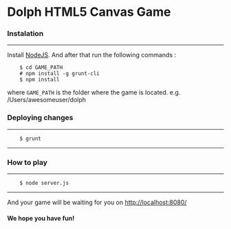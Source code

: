 Dolph HTML5 Canvas Game
==============

### Instalation ###

------------------
Install [NodeJS](http://nodejs.org/download/ "NodeJS"). And after that run the following commands :
```
    $ cd GAME_PATH
    # npm install -g grunt-cli
    $ npm install
```
where `GAME_PATH` is the folder where the game is located. e.g. /Users/awesomeuser/dolph

### Deploying changes ###

------------------
```
    $ grunt
```
------------------

### How to play ###

------------------
```
    $ node server.js
```
------------------
And your game will be waiting for you on [http://localhost:8080/](http://localhost:8080/)

#### We hope you have fun! ####
